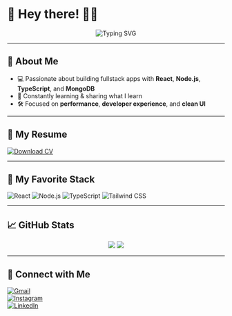 # 👋 Hey there! 👨‍💻

<div align="center">
  <img src="https://readme-typing-svg.herokuapp.com?font=Fira+Code&weight=500&pause=1000&color=61DAFB&center=true&vCenter=true&width=435&lines=Fullstack+Dev+%7C+React+Enthusiast;YouTuber+@pedrotechnologies](https://readme-typing-svg.herokuapp.com?font=Bebas+Neue&weight=900&size=30&letterSpacing=0.1rem&pause=1000&color=09F6F7&vCenter=true&width=435&lines=I'm+Ali+Maqsood;Full+Stack+Dev+%7C+React;" alt="Typing SVG" />
</div>

---

## 🚀 About Me

- 💻 Passionate about building fullstack apps with **React**, **Node.js**, **TypeScript**, and **MongoDB**
- 🧠 Constantly learning & sharing what I learn
- 🛠️ Focused on **performance**, **developer experience**, and **clean UI**

---

## 🪪 My Resume
[![Download CV](https://img.shields.io/badge/-Download_CV-4CAF50?style=for-the-badge&logo=adobeacrobatreader&logoColor=white)](https://github.com/ali-maqsood1/ali-maqsood1/raw/main/resume.pdf)

---

## 🧠 My Favorite Stack

![React](https://img.shields.io/badge/-React-61DAFB?style=for-the-badge&logo=react&logoColor=black)
![Node.js](https://img.shields.io/badge/-Node.js-000000?style=for-the-badge&logo=nodedotjs&logoColor=white)
![TypeScript](https://img.shields.io/badge/-TypeScript-3178C6?style=for-the-badge&logo=typescript&logoColor=white)
![Tailwind CSS](https://img.shields.io/badge/-Tailwind_CSS-06B6D4?style=for-the-badge&logo=tailwindcss&logoColor=white)


---


## 📈 GitHub Stats

<div align="center">
  <img src="https://github-readme-stats.vercel.app/api?username=ali-maqsood1&show_icons=true&theme=react&hide=contribs&count_private=true" />
  <img src="https://github-readme-streak-stats.herokuapp.com/?user=ali-maqsood1&theme=react" />
</div>

---

## 🤝 Connect with Me

[![Gmail](https://img.shields.io/badge/-Gmail-D14836?style=flat&logo=gmail&logoColor=white)](mailto:alimaqsood35892@gmail.com)<br>
[![Instagram](https://img.shields.io/badge/-Instagram-E4405F?style=flat&logo=instagram&logoColor=white)](https://www.instagram.com/ali_.maqsood/) <br>
[![LinkedIn](https://img.shields.io/badge/-LinkedIn-0077B5?style=flat&logo=linkedin&logoColor=white)](https://www.linkedin.com/in/ali-maqsood1)

